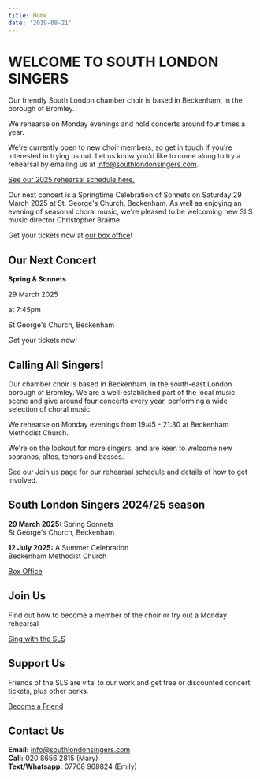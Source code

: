 ```yaml
---
title: Home
date: '2019-08-21'
---
```


# **WELCOME TO SOUTH LONDON SINGERS**

Our friendly South London chamber choir is based in Beckenham, in the borough of Bromley.

We rehearse on Monday evenings and hold concerts around four times a year.

We're currently open to new choir members, so get in touch if you're interested in trying us out. Let us know you'd like to come along to try a rehearsal by emailing us at <info@southlondonsingers.com>.

[See our 2025 rehearsal schedule here.](https://southlondonsingers.org.uk/wp-content/uploads/2025/01/SLS-Rehearsal-Schedule-Spring-and-Summer-2025.pdf)

Our next concert is a Springtime Celebration of Sonnets on Saturday 29 March 2025 at St. George's Church, Beckenham. As well as enjoying an evening of seasonal choral music, we're pleased to be welcoming new SLS music director Christopher Braime.

Get your tickets now at [our box office](https://southlondonsingers.org.uk/box-office/)!

## Our Next Concert

**Spring & Sonnets**

29 March 2025

at 7:45pm

St George's Church, Beckenham

Get your tickets now!

## Calling All Singers!

Our chamber choir is based in Beckenham, in the south-east London borough of Bromley. We are a well-established part of the local music scene and give around four concerts every year, performing a wide selection of choral music.

We rehearse on Monday evenings from 19:45 - 21:30 at Beckenham Methodist Church.

We're on the lookout for more singers, and are keen to welcome new sopranos, altos, tenors and basses.

See our [Join us](../join-the-south-london-singers/index.md) page for our rehearsal schedule and details of how to get involved.

## South London Singers 2024/25 season

**29 March 2025:** Spring Sonnets<br>
St George's Church, Beckenham

**12 July 2025:** A Summer Celebration<br>
Beckenham Methodist Church

[Box Office](https://southlondonsingers.org.uk/box-office/)

## Join Us

Find out how to become a member of the choir or try out a Monday rehearsal

[Sing with the SLS](https://southlondonsingers.org.uk/join-the-south-london-singers/)

## Support Us

Friends of the SLS are vital to our work and get free or discounted concert tickets, plus other perks.

[Become a Friend](https://southlondonsingers.org.uk/friends/)

## Contact Us

**Email:** <info@southlondonsingers.com><br>
**Call:** 020 8656 2815 (Mary)<br>
**Text/Whatsapp:** 07768 968824 (Emily)

